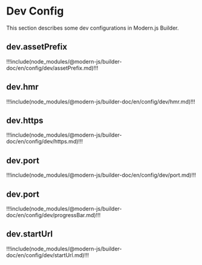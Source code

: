 # Dev Config

This section describes some dev configurations in Modern.js Builder.

## dev.assetPrefix

!!!include(node_modules/@modern-js/builder-doc/en/config/dev/assetPrefix.md)!!!

## dev.hmr

!!!include(node_modules/@modern-js/builder-doc/en/config/dev/hmr.md)!!!

## dev.https

!!!include(node_modules/@modern-js/builder-doc/en/config/dev/https.md)!!!

## dev.port

!!!include(node_modules/@modern-js/builder-doc/en/config/dev/port.md)!!!

## dev.port

!!!include(node_modules/@modern-js/builder-doc/en/config/dev/progressBar.md)!!!

## dev.startUrl

!!!include(node_modules/@modern-js/builder-doc/en/config/dev/startUrl.md)!!!

